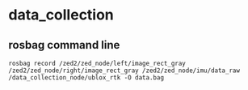 # data_collection

## rosbag command line
```
rosbag record /zed2/zed_node/left/image_rect_gray /zed2/zed_node/right/image_rect_gray /zed2/zed_node/imu/data_raw /data_collection_node/ublox_rtk -O data.bag

```
